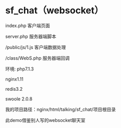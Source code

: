 # sf_chat（websocket）
index.php 客户端页面          

server.php 服务器端脚本

/public/js/1.js 客户端数据处理

/class/WebS.php 服务器端回调


环境:
php7.1.3

nginx1.11

redis3.2

swoole 2.0.8


我的项目路径：nginx/html/talking/sf_chat/项目根目录







此demo借鉴别人写的websocket聊天室
